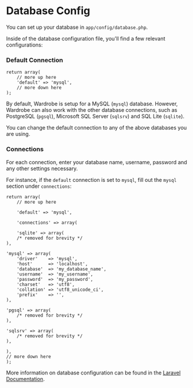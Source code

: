 # Database Config

You can set up your database in `app/config/database.php`.

Inside of the database configuration file, you'll find a few relevant configurations:

### Default Connection

    return array(
        // more up here
        'default' => 'mysql',
        // more down here
    );

By default, Wardrobe is setup for a MySQL (`mysql`) database. However, Wardrobe can also work with the other database connections, such as PostgreSQL (`pgsql`), Microsoft SQL Server (`sqlsrv`) and SQL Lite (`sqlite`).

You can change the default connection to any of the above databases you are using.

### Connections

For each connection, enter your database name, username, password and any other settings necessary.

For instance, if the `default` connection is set to `mysql`, fill out the `mysql` section under `connections`:

    return array(
        // more up here

        'default' => 'mysql',

        'connections' => array(

        'sqlite' => array(
        /* removed for brevity */
    ),

    'mysql' => array(
        'driver'    => 'mysql',
        'host'      => 'localhost',
        'database'  => 'my_database_name',
        'username'  => 'my_username',
        'password'  => 'my_password',
        'charset'   => 'utf8',
        'collation' => 'utf8_unicode_ci',
        'prefix'    => '',
    ),

    'pgsql' => array(
        /* removed for brevity */
    ),

    'sqlsrv' => array(
        /* removed for brevity */
    ),

    ),
    // more down here
    );

More information on database configuration can be found in the [Laravel Documentation](http://laravel.com/docs/database#configuration).
